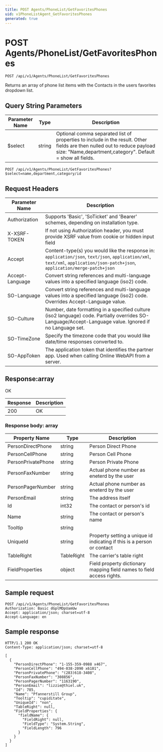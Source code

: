 ```yaml
---
title: POST Agents/PhoneList/GetFavoritesPhones
uid: v1PhoneListAgent_GetFavoritesPhones
generated: true
---
```


# POST Agents/PhoneList/GetFavoritesPhones

```http
POST /api/v1/Agents/PhoneList/GetFavoritesPhones
```

Returns an array of phone list items with the Contacts in the users favorites dropdown list.







## Query String Parameters

| Parameter Name | Type |  Description |
|----------------|------|--------------|
| $select | string |  Optional comma separated list of properties to include in the result. Other fields are then nulled out to reduce payload size: "Name,department,category". Default = show all fields. |

```http
POST /api/v1/Agents/PhoneList/GetFavoritesPhones?$select=name,department,category/id
```


## Request Headers

| Parameter Name | Description |
|----------------|-------------|
| Authorization  | Supports 'Basic', 'SoTicket' and 'Bearer' schemes, depending on installation type. |
| X-XSRF-TOKEN   | If not using Authorization header, you must provide XSRF value from cookie or hidden input field |
| Accept         | Content-type(s) you would like the response in: `application/json`, `text/json`, `application/xml`, `text/xml`, `application/json-patch+json`, `application/merge-patch+json` |
| Accept-Language | Convert string references and multi-language values into a specified language (iso2) code. |
| SO-Language | Convert string references and multi-language values into a specified language (iso2) code. Overrides Accept-Language value. |
| SO-Culture | Number, date formatting in a specified culture (iso2 language) code. Partially overrides SO-Language/Accept-Language value. Ignored if no Language set. |
| SO-TimeZone | Specify the timezone code that you would like date/time responses converted to. |
| SO-AppToken | The application token that identifies the partner app. Used when calling Online WebAPI from a server. |


## Response:array

OK

| Response | Description |
|----------------|-------------|
| 200 | OK |

### Response body: array

| Property Name | Type |  Description |
|----------------|------|--------------|
| PersonDirectPhone | string | Person Direct Phone |
| PersonCellPhone | string | Person Cell Phone |
| PersonPrivatePhone | string | Person Private Phone |
| PersonFaxNumber | string | Actual phone number as eneterd by the user |
| PersonPagerNumber | string | Actual phone number as eneterd by the user |
| PersonEmail | string | The address itself |
| Id | int32 | The contact or person's id |
| Name | string | The contact or person's name |
| Tooltip | string |  |
| UniqueId | string | Property setting a unique id indicating if this is a person or contact |
| TableRight | TableRight | The carrier's table right |
| FieldProperties | object | Field property dictionary mapping field names to field access rights. |

## Sample request

```http!
POST /api/v1/Agents/PhoneList/GetFavoritesPhones
Authorization: Basic dGplMDpUamUw
Accept: application/json; charset=utf-8
Accept-Language: en
```

## Sample response

```http_
HTTP/1.1 200 OK
Content-Type: application/json; charset=utf-8

[
  {
    "PersonDirectPhone": "1-155-359-0988 x467",
    "PersonCellPhone": "494-038-2090 x6101",
    "PersonPrivatePhone": "(283)618-3408",
    "PersonFaxNumber": "308856",
    "PersonPagerNumber": "1163190",
    "PersonEmail": "lizzie@thiel.uk",
    "Id": 785,
    "Name": "Pfannerstill Group",
    "Tooltip": "cupiditate",
    "UniqueId": "non",
    "TableRight": null,
    "FieldProperties": {
      "fieldName": {
        "FieldRight": null,
        "FieldType": "System.String",
        "FieldLength": 796
      }
    }
  }
]
```